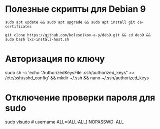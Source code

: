 # Полезные скрипты для Debian 9

```sudo apt update && sudo apt upgrade && sudo apt install git ca-certificates```

```git clone https://github.com/kolesnikov-a-p/deb9.git && cd deb9 && sudo bash lxc-install-host.sh```

# Авторизация по ключу

sudo sh -c 'echo "AuthorizedKeysFile     .ssh/authorized_keys" >> /etc/ssh/sshd_config' && mkdir ~/.ssh && nano ~/.ssh/authorized_keys


# Отключение проверки пароля для sudo

sudo visudo # username ALL=(ALL:ALL) NOPASSWD: ALL



